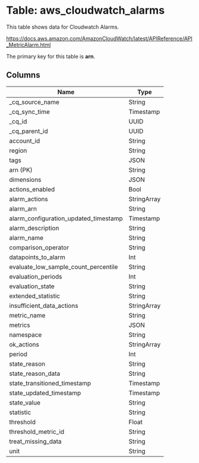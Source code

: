 # Table: aws_cloudwatch_alarms

This table shows data for Cloudwatch Alarms.

https://docs.aws.amazon.com/AmazonCloudWatch/latest/APIReference/API_MetricAlarm.html

The primary key for this table is **arn**.

## Columns

| Name          | Type          |
| ------------- | ------------- |
|_cq_source_name|String|
|_cq_sync_time|Timestamp|
|_cq_id|UUID|
|_cq_parent_id|UUID|
|account_id|String|
|region|String|
|tags|JSON|
|arn (PK)|String|
|dimensions|JSON|
|actions_enabled|Bool|
|alarm_actions|StringArray|
|alarm_arn|String|
|alarm_configuration_updated_timestamp|Timestamp|
|alarm_description|String|
|alarm_name|String|
|comparison_operator|String|
|datapoints_to_alarm|Int|
|evaluate_low_sample_count_percentile|String|
|evaluation_periods|Int|
|evaluation_state|String|
|extended_statistic|String|
|insufficient_data_actions|StringArray|
|metric_name|String|
|metrics|JSON|
|namespace|String|
|ok_actions|StringArray|
|period|Int|
|state_reason|String|
|state_reason_data|String|
|state_transitioned_timestamp|Timestamp|
|state_updated_timestamp|Timestamp|
|state_value|String|
|statistic|String|
|threshold|Float|
|threshold_metric_id|String|
|treat_missing_data|String|
|unit|String|